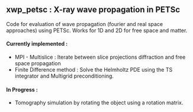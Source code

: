 ## xwp_petsc : X-ray wave propagation in PETSc
Code for evaluation of wave propagation (fourier and real space approaches) using PETSc. Works for 1D and 2D for free space and matter.

#### Currently implemented  :
- MPI - Multislice : Iterate between slice projections diffraction and free space propagation
- Finite Difference method : Solve the Helmholtz PDE using the TS integrator and Multigrid preconditioning.

#### In Progress :
- Tomography simulation by rotating the object using a rotation matrix.
